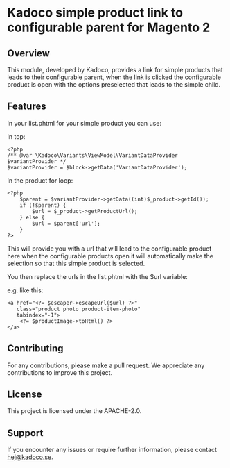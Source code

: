 # Kadoco simple product link to configurable parent for Magento 2

## Overview

This module, developed by Kadoco, provides a link for simple products that leads to their configurable parent, when the link is clicked the configurable product is open with the options preselected that leads to the simple child.

## Features

In your list.phtml for your simple product you can use:

In top:

    <?php
    /** @var \Kadoco\Variants\ViewModel\VariantDataProvider $variantProvider */
    $variantProvider = $block->getData('VariantDataProvider');

In the product for loop:

    <?php
        $parent = $variantProvider->getData((int)$_product->getId());
        if (!$parent) {
            $url = $_product->getProductUrl();
        } else {
            $url = $parent['url'];
        }
    ?>

This will provide you with a url that will lead to the configurable product here when the configurable products open it will automatically make the selection so that this simple product is selected.

You then replace the urls in the list.phtml with the $url variable:

e.g. like this:

    <a href="<?= $escaper->escapeUrl($url) ?>"
       class="product photo product-item-photo"
       tabindex="-1">
        <?= $productImage->toHtml() ?>
    </a>


## Contributing

For any contributions, please make a pull request. We appreciate any contributions to improve this project.

## License

This project is licensed under the APACHE-2.0.

## Support

If you encounter any issues or require further information, please contact hej@kadoco.se.




